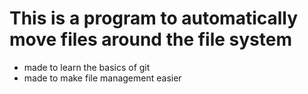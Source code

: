 # This is a program to automatically move files around the file system 
* made to learn the basics of git 
* made to make file management easier
